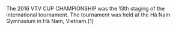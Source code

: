 The 2016 VTV CUP CHAMPIONSHIP was the 13th staging of the international tournament. The tournament was held at the Hà Nam Gymnasium in Hà Nam, Vietnam.[1]
